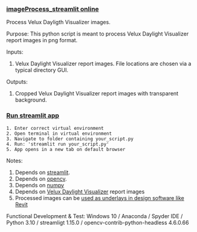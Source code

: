 ### [imageProcess_streamlit online](https://jpstaub-imageprocess-streamlit-imageprocess-streamlit-m0xso8.streamlit.app/)
Process Velux Dayligth Visualizer images.

Purpose: This python script is meant to process Velux Daylight Visualizer report images in png format.


Inputs:
1. Velux Daylight Visualizer report images. File locations are chosen via a typical directory GUI.


Outputs:
1. Cropped Velux Daylight Visualizer report images with transparent background.

### [Run streamlit app](https://docs.streamlit.io/knowledge-base/using-streamlit/how-do-i-run-my-streamlit-script)
	1. Enter correct virtual environment
	2. Open terminal in virtual environment
	3. Navigate to folder containing your_script.py
	4. Run: 'streamlit run your_script.py'
	5. App opens in a new tab on default browser


Notes:
1. Depends on [streamlit](https://pypi.org/project/xgbxml/).
2. Depends on [opencv](https://test.pypi.org/project/topologicpy/).
3. Depends on [numpy](https://pypi.org/project/numpy/)
3. Depends on [Velux Daylight Visualizer](https://www.velux.com/what-we-do/digital-tools/daylight-visualizer) report images 
4. Processed images can be [used as underlays in design software like Revit](https://www.youtube.com/watch?v=J5ilicWeNCs)


Functional Development & Test:
  Windows 10 /
  Anaconda / Spyder IDE / Python 3.10 /
  streamligt 1.15.0 /
  opencv-contrib-python-headless 4.6.0.66
